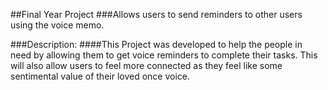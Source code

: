 ##Final Year Project
###Allows users to send reminders to other users using the voice memo.

###Description:
####This Project was developed to help the people in need by allowing them to get voice reminders to complete their tasks. This will also allow users to feel more connected as they feel like some sentimental value of their loved once voice.
